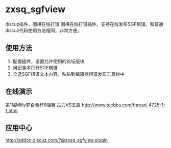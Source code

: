 zxsq_sgfview
===========

discuz插件，围棋在线打谱
围棋在线打谱插件，支持在线发布SGF棋谱。和普通discuz代码使用方法相同，非常方便。

使用方法
---------
1. 配置插件，设置允许使用的论坛版块
2. 用记事本打开SGF棋谱
3. 全选SGF棋谱文本内容，粘贴到编辑器棋谱发布工具栏中

在线演示
---------
第1届Mlily梦百合杯8强赛 古力VS王磊
http://www.tecbbs.com/thread-4725-1-1.html

应用中心
--------
http://addon.discuz.com/?@zxsq_sgfview.plugin